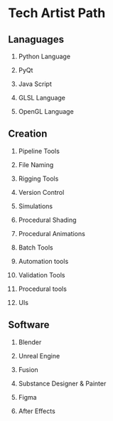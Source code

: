 # Tech Artist Path

## Lanaguages

1. Python Language

2. PyQt

3. Java Script

4. GLSL Language

5. OpenGL Language

## Creation

1. Pipeline Tools

2. File Naming

3. Rigging Tools

4. Version Control

5. Simulations

6. Procedural Shading

7. Procedural Animations

8. Batch Tools

9. Automation tools

10. Validation Tools

11. Procedural tools

12. UIs

## Software

1. Blender

2. Unreal Engine

3. Fusion

4. Substance Designer & Painter

5. Figma

6. After Effects
